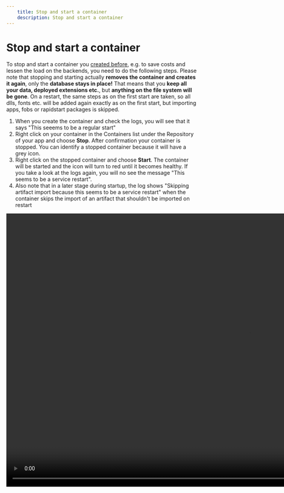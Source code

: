 ```yaml
---
    title: Stop and start a container
    description: Stop and start a container
---
```


# Stop and start a container

To stop and start a container you [created before](create-container.md), e.g. to save costs and lessen the load on the backends, you need to do the following steps. Please note that stopping and starting actually **removes the container and creates it again**, only the **database stays in place!** That means that you **keep all your data, deployed extensions etc.**, but **anything on the file system will be gone**. On a restart, the same steps as on the first start are taken, so all dlls, fonts etc. will be added again exactly as on the first start, but importing apps, fobs or rapidstart packages is skipped.

1. When you create the container and check the logs, you will see that it says "This seeems to be a regular start"
1. Right click on your container in the Containers list under the Repository of your app and choose **Stop**. After confirmation your container is stopped. You can identify a stopped container because it will have a grey icon.
1. Right click on the stopped container and choose **Start**. The container will be started and the icon will turn to red until it becomes healthy. If you take a look at the logs again, you will no see the message "This seems to be a service restart".
1. Also note that in a later stage during startup, the log shows "Skipping artifact import because this seems to be a service restart" when the container skips the import of an artifact that shouldn't be imported on restart

<video width="1280px" height="720px" controls>
  <source src="../media/vsc-extension-startstop-container.mp4" type="video/mp4">
  Your browser does not support the video tag.
</video>
